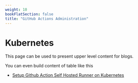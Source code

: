 ```yaml
---
weight: 10
bookFlatSection: false
title: "GitHub Actions Administration"
---
```


# Kubernetes

This page can be used to present upper level content for blogs. 

You can even build content of table like this

- [Setup Github Action Self Hosted Runner on Kubernetes](/hugo-publish/docs/gha/gha-runner)
